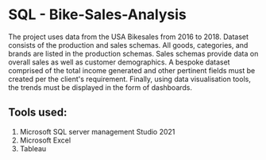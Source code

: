 # SQL - Bike-Sales-Analysis
The project uses data from the USA Bikesales from 2016 to 2018. Dataset consists of the production and sales schemas. All goods, categories, and brands are listed in the production schemas. Sales schemas provide data on overall sales as well as customer demographics. A bespoke dataset comprised of the total income generated and other pertinent fields must be created per the client's requirement. Finally, using data visualisation tools, the trends must be displayed in the form of dashboards.
## Tools used:
1. Microsoft SQL server management Studio 2021
2. Microsoft Excel
3. Tableau
